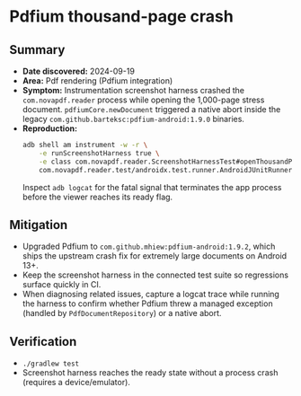 # Pdfium thousand-page crash

## Summary

* **Date discovered:** 2024-09-19
* **Area:** Pdf rendering (Pdfium integration)
* **Symptom:** Instrumentation screenshot harness crashed the `com.novapdf.reader` process while opening the 1,000-page stress document. `pdfiumCore.newDocument` triggered a native abort inside the legacy `com.github.barteksc:pdfium-android:1.9.0` binaries.
* **Reproduction:**
  ```bash
  adb shell am instrument -w -r \
      -e runScreenshotHarness true \
      -e class com.novapdf.reader.ScreenshotHarnessTest#openThousandPageDocumentForScreenshots \
      com.novapdf.reader.test/androidx.test.runner.AndroidJUnitRunner
  ```
  Inspect `adb logcat` for the fatal signal that terminates the app process before the viewer reaches its ready flag.

## Mitigation

* Upgraded Pdfium to `com.github.mhiew:pdfium-android:1.9.2`, which ships the upstream crash fix for extremely large documents on Android 13+.
* Keep the screenshot harness in the connected test suite so regressions surface quickly in CI.
* When diagnosing related issues, capture a logcat trace while running the harness to confirm whether Pdfium threw a managed exception (handled by `PdfDocumentRepository`) or a native abort.

## Verification

* `./gradlew test`
* Screenshot harness reaches the ready state without a process crash (requires a device/emulator).
